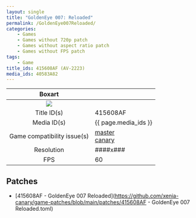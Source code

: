 ```yaml
---
layout: single
title: "GoldenEye 007: Reloaded"
permalink: /GoldenEye007Reloaded/
categories:
    - Games
    - Games without 720p patch
    - Games without aspect ratio patch
    - Games without FPS patch
tags:
    - Game
title_ids: 415608AF (AV-2223)
media_ids: 40583A82
---
```


| Boxart                      |                                                                            |
| :----:                      | :-                                                                         |
| ![](https://download-ssl.xbox.com/content/images/66acd000-77fe-1000-9115-d802415608af/1033/boxartlg.jpg) |
| Title ID(s)                 | 415608AF                                                                   |
| Media ID(s)                 | {{ page.media_ids }}                                                        |
| Game compatibility issue(s) | [master](https://github.com/xenia-project/game-compatibility/issues/)<br>[canary](https://github.com/xenia-canary/game-compatibility/issues/) |
| Resolution                  | ####x###                                                                   |
| FPS                         | 60                                                                         |

## Patches
* [415608AF - GoldenEye 007 Reloaded](https://github.com/xenia-canary/game-patches/blob/main/patches/415608AF - GoldenEye 007 Reloaded.toml)

<!--This page was generated by a script. You can remove this comment once the page is verified to be free of mistakes.-->
